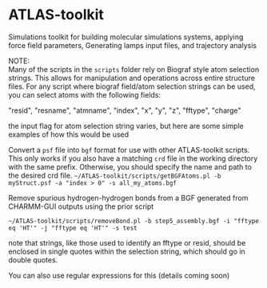 # ATLAS-toolkit
Simulations toolkit for building molecular simulations systems, applying force field parameters, Generating lamps input files, and trajectory analysis

NOTE:  
Many of the scripts in the `scripts` folder rely on Biograf style atom selection strings. This allows for manipulation and operations across entire structure files. For any script where biograf field/atom selection strings can be used, you can select atoms with the following fields:  

"resid", "resname", "atmname", "index", "x", "y", "z", "fftype", "charge"

the input flag for atom selection string varies, but here are some simple examples of how this would be used

Convert a `psf` file into `bgf` format for use with other ATLAS-toolkit scripts. This only works if you also have a matching `crd` file in the working directory with the same prefix. Otherwise, you should specify the name and path to the desired crd file.
`~/ATLAS-toolkit/scripts/getBGFAtoms.pl -b myStruct.psf -a "index > 0" -s all_my_atoms.bgf`

Remove spurious hydrogen-hydrogen bonds from a BGF generated from CHARMM-GUI outputs using the prior script

`~/ATLAS-toolkit/scripts/removeBond.pl -b step5_assembly.bgf -i "fftype eq 'HT'" -j "fftype eq 'HT'" -s test`

note that strings, like those used to identify an fftype or resid, should be enclosed in single quotes within the selection string, which should go in double quotes.

You can also use regular expressions for this (details coming soon)

